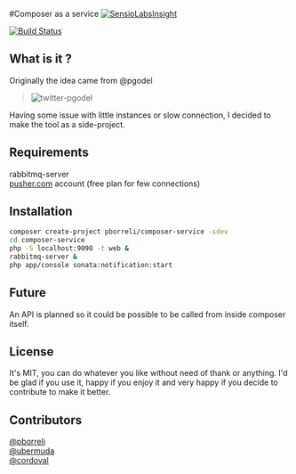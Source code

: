 #Composer as a service [![SensioLabsInsight](https://insight.sensiolabs.com/projects/20408423-f871-4d67-a87c-8967bedd6ef7/small.png)](https://insight.sensiolabs.com/projects/20408423-f871-4d67-a87c-8967bedd6ef7)

[![Build Status](https://travis-ci.org/pborreli/composer-service.png?branch=master)](https://travis-ci.org/pborreli/composer-service)

## What is it ?

Originally the idea came from @pgodel

>![twitter-pgodel](https://f.cloud.github.com/assets/77759/1818659/a6217488-7018-11e3-8891-4e21f75954a0.png)

Having some issue with little instances or slow connection, I decided to make the tool as a side-project.

## Requirements

rabbitmq-server  
[pusher.com](https://app.pusher.com) account (free plan for few connections)  

## Installation

```bash
composer create-project pborreli/composer-service -sdev
cd composer-service
php -S localhost:9090 -t web &
rabbitmq-server &
php app/console sonata:notification:start
```

## Future

An API is planned so it could be possible to be called from inside composer itself.

## License

It's MIT, you can do whatever you like without need of thank or anything.
I'd be glad if you use it, happy if you enjoy it and very happy if you decide to contribute to make it better.
## Contributors

[@pborreli](https://github.com/pborreli)  
[@ubermuda](https://github.com/ubermuda)  
[@cordoval](https://github.com/cordoval) 
